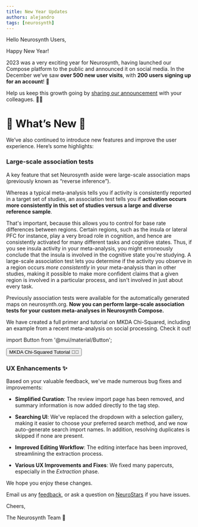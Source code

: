 ```yaml
---
title: New Year Updates
authors: alejandro
tags: [neurosynth]
---
```

Hello Neurosynth Users,

Happy New Year! 

2023 was a very exciting year for Neurosynth, having launched our Compose platform to the public and announced it on social media. In the December we’ve saw **over 500 new user visits**, with **200 users signing up for an account**! 🚀

Help us keep this growth going by [sharing our announcement](./announcing-ns-compose) with your colleagues. 🧑‍🔬

# 🌟 What’s New 🌟

We’ve also continued to introduce new features and improve the user experience. Here’s some highlights:

### Large-scale association tests

A key feature that set Neurosynth aside were large-scale association maps (previously known as “reverse inference”).

Whereas a typical meta-analysis tells you if activity is consistently reported in a target set of studies, an association test tells you if **activation occurs more consistently in this set of studies versus a large and diverse reference sample**. 

That's important, because this allows you to control for base rate differences between regions. Certain regions, such as the insula or lateral PFC for instance, play a very broad role in cognition, and hence are consistently activated for many different tasks and cognitive states. Thus, if you see insula activity in your meta-analysis, you might erroneously conclude that the insula is involved in the cognitive state you're studying. A large-scale association test lets you determine if the activity you observe in a region occurs *more consistently* in your meta-analysis than in other studies, making it possible to make more confident claims that a given region is involved in a particular process, and isn't involved in just about every task.

Previously association tests were available for the automatically generated maps on neurosynth.org. **Now you can perform large-scale association tests for your custom meta-analyses in Neurosynth Compose.**

We have created a full primer and tutorial on MKDA Chi-Squared, including an example from a recent meta-analysis on social processing. Check it out!

import Button from '@mui/material/Button';

<Button variant="contained" color="primary" href='tutorial/advanced/mkda_association'>
    MKDA Chi-Squared Tutorial 🧑‍🎓
</Button>

### UX Enhancements ✨

Based on your valuable feedback, we've made numerous bug fixes and improvements: 

* **Simplified Curation**: The review import page has been removed, and summary information is now added directly to the tag step.

* **Searching UI**: We've replaced the dropdown with a selection gallery, making it easier to choose your preferred search method, and we now auto-generate search import names. In addition, resolving duplicates is skipped if none are present. 

* **Improved Editing Workflow**: The editing interface has been improved, streamlining the extraction process. 

* **Various UX Improvements and Fixes**: We fixed many papercuts, especially in the *Extraction* phase.


We hope you enjoy these changes.

Email us any [feedback](mailto:neurosynthorg@gmail.com), or ask a question on [NeuroStars](https://neurostars.org/tag/neurosynth-compose) if you have issues.


Cheers,

The Neurosynth Team 🧠

